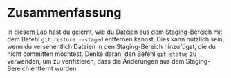 # Zusammenfassung

In diesem Lab hast du gelernt, wie du Dateien aus dem Staging-Bereich mit dem Befehl `git restore --staged` entfernen kannst. Dies kann nützlich sein, wenn du versehentlich Dateien in den Staging-Bereich hinzufügst, die du nicht committen möchtest. Denke daran, den Befehl `git status` zu verwenden, um zu verifizieren, dass die Änderungen aus dem Staging-Bereich entfernt wurden.
